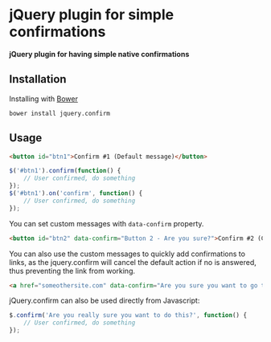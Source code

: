 jQuery plugin for simple confirmations
===============================================

**jQuery plugin for having simple native confirmations**


Installation
-----------------------------------------------
Installing with [Bower](http://bower.io/)
```
bower install jquery.confirm
```

Usage
-----------------------------------------------
```html
<button id="btn1">Confirm #1 (Default message)</button>
```

```javascript
$('#btn1').confirm(function() {
	// User confirmed, do something
});
$('#btn1').on('confirm', function() {
	// User confirmed, do something
});
```

You can set custom messages with `data-confirm` property.
```html
<button id="btn2" data-confirm="Button 2 - Are you sure?">Confirm #2 (Custom message)</button>
```

You can also use the custom messages to quickly add confirmations to links, as the jquery.confirm will cancel the default action if no is answered, thus preventing the link from working.
```html
<a href="someothersite.com" data-confirm="Are you sure you want to go to someothersite.com?">SomeOtherSite.com</button>
```

jQuery.confirm can also be used directly from Javascript:
```javascript
$.confirm('Are you really sure you want to do this?', function() {
	// User confirmed, do something
});
```
